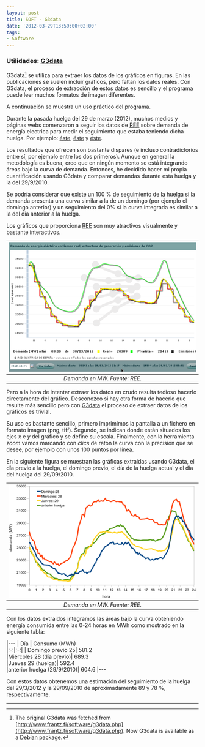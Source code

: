 ```yaml
---
layout: post
title: SOFT - G3data
date: '2012-03-29T13:59:00+02:00'
tags:
- Software
---
```

 

### Utilidades: [G3data](https://packages.debian.org/search?keywords=g3data)


G3data[^1] se utiliza para extraer los datos de los gráficos en figuras. En las publicaciones se suelen incluir gráficos, pero faltan los datos reales. Con G3data, el proceso de extracción de estos datos es sencillo y el programa puede leer muchos formatos de imagen diferentes.


A continuación se muestra un uso práctico del programa.


Durante la pasada huelga del 29 de marzo (2012), muchos medios y páginas webs comenzaron a seguir los datos de [REE](https://demanda.ree.es/demanda.html) sobre demanda de energía electrica para medir el seguimiento que estaba teniendo dicha huelga. Por ejemplo: [éste](http://www.economistasfrentealacrisis.com/), [éste](http://politikon.es/2012/03/29/estimando-el-seguimiento-de-la-huelga-en-tiempo-real/) y [éste](http://www.joserodriguez.info/bloc/?p=5402).  
  
Los resultados que ofrecen son bastante dispares (e incluso contradictorios entre sí, por ejemplo entre los dos primeros).  Aunque en general la metodología es buena, creo que en ningún momento se está integrando áreas bajo la curva de demanda. Entonces, he decidido hacer mi propia cuantificación usando G3data y comparar demandas durante esta huelga y la del 29/9/2010.

Se podría considerar que existe un 100 % de seguimiento de la huelga si la demanda presenta una curva similar a la de un domingo (por ejemplo el domingo anterior) y un seguimiento del 0% si la curva integrada es similar a la del dia anterior a la huelga. 
  
Los gráficos que proporciona [REE](https://demanda.ree.es/demanda.html) son muy atractivos visualmente y bastante interactivos. 



|![](/imgs/m1nan1Iwyt1rsb0g7o1_r1_1281.png)   |
|:--:|
|*Demanda en MW. Fuente: REE.*|



Pero a la hora de intentar extraer los datos en crudo resulta tedioso hacerlo directamente del gráfico. Desconozco si hay otra forma de hacerlo que resulte más sencillo pero con  [G3data](https://packages.debian.org/search?keywords=g3data) el proceso de extraer datos de los gráficos es trivial.

Su uso es bastante sencillo, primero imprimimos la pantalla a un fichero en formato imagen (png, tiff). Segundo, se indican donde están situados los ejes *x* e *y* del gráfico y se define su escala. Finalmente, con la herramienta *zoom* vamos marcando con *clics* de ratón la curva con la precisión que se desee, por ejemplo con unos 100 puntos por línea.   
  
En la siguiente figura se muestran las gráficas extraidas usando G3data, el día previo a la huelga, el domingo previo, el día de la huelga actual y el dia del huelga del 29/09/2010. 


|![](/imgs/m1nan1Iwyt1rsb0g7o1_r1_1280.png)   |
|:--:|
|*Demanda en MW. Fuente: REE.*|

Con los datos extraidos integramos las áreas bajo la curva obteniendo energía consumida entre las 0-24 horas en MWh como mostrado en la siguiente tabla:

|---
| Día | Consumo (MWh)  
|:-:|:-:|
|  Domingo previo 25| 581.2   
|Miércoles 28 (día previo)| 689.3   
|Jueves 29 (huelga)| 592.4   
|anterior huelga (29/9/2010)|  604.6 
|---


Con estos datos obtenemos una estimación del seguimiento de la huelga del 29/3/2012 y la 29/09/2010 de aproximadamente 89 y 78 %, respectivamente.


---
[^1]: The original G3data was fetched from [http://www.frantz.fi/software/g3data.php](http://www.frantz.fi/software/g3data.php). Now G3data is available as a [Debian package](https://packages.debian.org/search?keywords=g3data).




